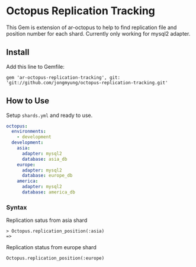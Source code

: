 # Octopus Replication Tracking
This Gem is extension of ar-octopus to help to find replication file and position number for each shard. Currently only working for mysql2 adapter.

## Install
Add this line to Gemfile:

    gem 'ar-octopus-replication-tracking', git: 'git://github.com/jongmyung/octopus-replication-tracking.git'

## How to Use
Setup `shards.yml` and ready to use.

```yaml
octopus:
  environments:
    - development
  development:
    asia:
      adapter: mysql2
      database: asia_db
    europe:
      adapter: mysql2
      database: europe_db
    america:
      adapter: mysql2
      database: america_db
```

### Syntax
Replication satus from asia shard

    > Octopus.replication_position(:asia)
    => 

Replication status from europe shard

    Octopus.replication_position(:europe)
